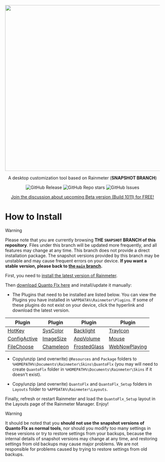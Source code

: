 <div align="center">

  <img width="540" src="https://github.com/SteveHsuDrawing/quanto2/assets/122773837/0e8035f1-c109-4d7f-9ee7-815153b4556f">
  
  <p>A desktop customization tool based on Rainmeter (<b>SNAPSHOT BRANCH</b>)</p>

  <img alt="GitHub Release" src="https://img.shields.io/github/v/release/SteveHsuDrawing/quantoflx?sort=date&display_name=release&style=flat"> <img alt="GitHub Repo stars" src="https://img.shields.io/github/stars/SteveHsuDrawing/quantoflx?style=flat"> <img alt="GitHub Issues" src="https://img.shields.io/github/issues/stevehsudrawing/quantoflx">

  <a href="https://www.patreon.com/posts/111645302">Join the discussion about upcoming Beta version (Build 1011) for FREE!</a>

</div>

# How to Install

> [!WARNING]
> Please note that you are currently browsing **THE `SNAPSHOT` BRANCH of this repository**. Files under this branch will be updated more frequently, and all features may change at any time. This branch does not provide a direct installation package. The snapshot versions provided by this branch may be unstable and may cause frequent errors on your device. **If you want a stable version, please back to [the `main` branch](https://github.com/stevehsudrawing/quantoflx/tree/main).**

First, you need to [install the latest version of Rainmeter](https://www.rainmeter.net/).

Then [download Quanto Flx here](https://codeload.github.com/stevehsudrawing/quantoflx/zip/refs/heads/snapshot) and install/update it manually:

- The Plugins that need to be installed are listed below. You can view the Plugins you have installed in `%APPDATA%\Rainmeter\Plugins`. If some of these plugins do not exist on your device, click the hyperlink and download the latest version.

| Plugin | Plugin | Plugin | Plugin |
|-|-|-|-|
| [HotKey](https://github.com/brianferguson/HotKey.dll) | [SysColor](https://github.com/brianferguson/SysColor.dll) | [Backlight](https://forum.rainmeter.net/viewtopic.php?p=103782) | [TrayIcon](https://github.com/deathcrafter/PluginTrayIcon) |
| [ConfigActive](https://github.com/jsmorley/ConfigActive) | [ImageSize](https://forum.rainmeter.net/viewtopic.php?p=101884) | [AppVolume](https://github.com/khanhas/AppVolumePlugin) | [Mouse](https://github.com/NighthawkSLO/Mouse.dll) |
| [FileChoose](https://forum.rainmeter.net/viewtopic.php?p=167079) | [Chameleon](https://github.com/socks-the-fox/chameleon) | [FrostedGlass](https://github.com/TheAzack9/FrostedGlass) | [WebNowPlaying](https://github.com/keifufu/WebNowPlaying-Rainmeter) |

- Copy/unzip (and overwrite) `@Resources` and `Package` folders to `%HOMEPATH%\Documents\Rainmeter\Skins\QuantoFlx` (you may will need to create `QuantoFlx` folder in `%HOMEPATH%\Documents\Rainmeter\Skins` if it doesn't exist).

- Copy/unzip (and overwrite) `QuantoFlx` and `QuantoFlx_Setup` folders in `Layouts` folder to `%APPDATA%\Rainmeter\Layouts`.

Finally, refresh or restart Rainmeter and load the `QuantoFlx_Setup` layout in the Layouts page of the Rainmeter Manager. Enjoy!

> [!WARNING]
> It should be noted that you **should not use the snapshot versions of Quanto Flx as normal tools**, nor should you modify too many settings in these versions or try to restore settings from your backups, because the internal details of snapshot versions may change at any time, and restoring settings from old backups may cause major problems. We are not responsible for problems caused by trying to restore settings from old backups.